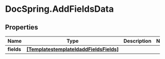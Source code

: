 # DocSpring.AddFieldsData

## Properties
Name | Type | Description | Notes
------------ | ------------- | ------------- | -------------
**fields** | [**[TemplatestemplateIdaddFieldsFields]**](TemplatestemplateIdaddFieldsFields.md) |  | 


